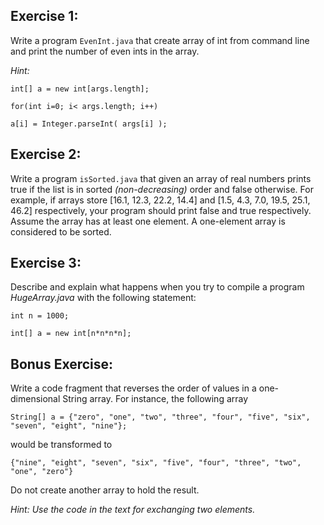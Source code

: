 ## Exercise 1:
Write a program `EvenInt.java` that create array of int from command line and print the number of even ints in the array. 

_Hint:_
```
int[] a = new int[args.length];

for(int i=0; i< args.length; i++)

a[i] = Integer.parseInt( args[i] );
```

## Exercise 2:
Write a program `isSorted.java` that given an array of real numbers prints true if the list is in sorted _(non-decreasing)_ order and false otherwise. For example, if arrays store [16.1, 12.3, 22.2, 14.4] and [1.5, 4.3, 7.0, 19.5, 25.1, 46.2] respectively, your program should print false and true respectively. Assume the array has at least one element. A one-element array is considered to be sorted.
 
## Exercise 3:
Describe and explain what happens when you try to compile a program _HugeArray.java_ with the following statement:
```
int n = 1000;

int[] a = new int[n*n*n*n];
```

## Bonus Exercise:
Write a code fragment that reverses the order of values in a one-dimensional String array. For instance, the following array 
``` 
String[] a = {"zero", "one", "two", "three", "four", "five", "six", "seven", "eight", "nine"}; 
```
would be transformed to
```
{"nine", "eight", "seven", "six", "five", "four", "three", "two", "one", "zero"}
```

Do not create another array to hold the result. 

*Hint: Use the code in the text for exchanging two elements.*
